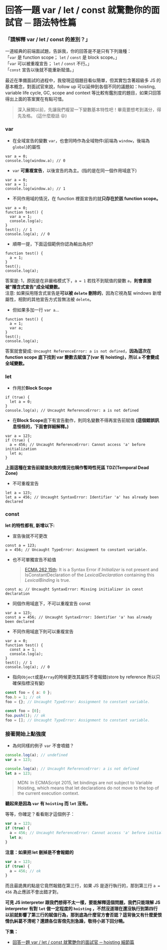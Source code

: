 # 回答一題 var / let / const 就驚艷你的面試官 ─ 語法特性篇

### 「請解釋 var / let / const 的差別？」

一道經典的前端面試題，告訴我，你的回答是不是只有下列幾種：<br>
「`var` 是 function scope； `let` / `const` 是 block scope。」<br>
「`var` 可以被重複宣告； `let` / `const` 不行。」<br>
「`const` 宣告以後就不能重新賦值。」<br>

最近在準備面試的過程中，我發現這個題目看似簡單，但其實包含著超級多 JS 的基本概念，對面試官來說，follow up 可以延伸到各個不同的議題如：hoisting, variable life cycle, GC, scope and context 等比較有鑑別度的題目，如果只回答得出上面的答案實在有點可惜。

> 深入展開以前，先讓我們複習一下變數基本特性吧！畢竟要想考到滿分，得先及格。 (這什麼廢話 😝)

### var

- 在全域宣告的變數 `var`，也會同時作為全域物件(前端為 `window`，後端為 `global`)的屬性

```
var a = 0;
console.log(window.a); // 0
```

- `var` **可重複宣告**，以後宣告的為主。(指的是在同一個作用域底下)

```
var a = 0;
var a = 1;
console.log(window.a); // 1
```

- 不同作用域的情況，在 function 裡面宣告的就**只存在於該 function scope。**

```
var a = 0;
function test() {
  var a = 1;
  console.log(a);
}
test(); // 1
console.log(a); // 0
```

- 順帶一提，下面這個範例你認為輸出為何?

```
function test() {
  a = 1;
}
test();
console.log(a);
```

答案是: 1，原因是在非嚴格模式下，`a = 1` 若找不到賦值的變數 `a`，**則會直接被"隱含式宣告"成全域變數。**<br>
注意: 如果採用隱含式宣告是**可以被 `delete` 刪除的**，因為它視為幫 windows 新增屬性，相對的其他宣告方式皆無法被 `delete`。

- 但如果多加一行 `var a`...

```
function test() {
  a = 1;
  var a;
}
test();
console.log(a);
```

答案就會變成: `Uncaught ReferenceError: a is not defined`，**因為這次在 function scope 底下找到 var 變數去賦值了(var 有 hoisting)，所以 `a` 不會變成全域變數。**

### let

- 作用於**Block Scope**

```
if (true) {
  let a = 0;
}
console.log(a); // Uncaught ReferenceError: a is not defined
```

- 在**Block Scope**底下有宣告動作，則同名變數不得再宣告前賦值 **(這個錯誤訊息怪怪的，下面會詳細解釋。)**

```
var a = 123;
if (true) {
  a = 456; // Uncaught ReferenceError: Cannot access 'a' before initialization
  let a;
}
```

**上面這種在宣告前賦值失敗的情況也稱作暫時性死區 TDZ(Temporal Dead Zone)**

- 不可重複宣告

```
let a = 123;
let a = 456; // Uncaught SyntaxError: Identifier 'a' has already been declared
```

### const

**let 的特性都有, 新增以下:**

- 宣告後就不可更改

```
const a = 123;
a = 456; // Uncaught TypeError: Assignment to constant variable.
```

- 也不可單獨宣告不給值<br>
  > [ECMA 262 15th](https://262.ecma-international.org/15.0/index.html#prod-BindingList): It is a Syntax Error if _Initializer_ is not present and IsConstantDeclaration of the _LexicalDeclaration_ containing this _LexicalBinding_ is true.

```
const a; // Uncaught SyntaxError: Missing initializer in const declaration
```

- 同個作用域底下，不可以重複宣告 const

```
var a = 123;
const a = 456; // Uncaught SyntaxError: Identifier 'a' has already been declared
```

- 不同作用域底下則可以重複宣告

```
var a = 0;
function test() {
  const a = 1;
  console.log(a);
}
test(); // 1
console.log(a); // 0
```

- 指向`Object`或是`Array`的時候更改其屬性不會報錯(store by reference 所以只確保指標沒有變)

```js
const foo = { a: 0 };
foo.b = 1; // ok
foo = {}; // Uncaught TypeError: Assignment to constant variable.
```

```js
const foo = [0];
foo.push(1); // ok
foo = []; // Uncaught TypeError: Assignment to constant variable.
```

### 接著開始上點強度

- 為何同樣的例子 `var` 不會噴錯？

```js
console.log(a); // undefined
var a = 123;
```

```js
console.log(a); // Uncaught ReferenceError: a is not defined
let a = 123;
```

> MDN: In ECMAScript 2015, let bindings are not subject to Variable Hoisting, which means that let declarations do not move to the top of the current execution context.

**聽起來是因為 `var` 有 `hoisting` 而 `let` 沒有。**<br>

等等，你確定？看看剛才這個例子：

```js
var a = 123;
if (true) {
  a = 456; // Uncaught ReferenceError: Cannot access 'a' before initialization at <anonymous>:3:7
  let a;
}
```

**注意：如果把 let 刪掉是不會報錯的**

```js
var a = 123;
if (true) {
  a = 456; // ok
}
```

而且最詭異的點是它竟然報錯在第三行，如果 JS 是逐行執行的，那到第三行 `a = 456` 為止應該不會出錯才對。<br>

**可見 JS interpreter 跟我們想得不太一樣，要能解釋這個問題，我們只能理解 JS interpreter 有對 `let` 做一定程度的 `hoisting` ，不然沒道理在還沒執行到第四行以前就影響了第三行的賦值行為，那到底為什麼官方會否認？這背後又有什麼愛恨情仇糾葛不清呢？還請各位客倌先別急躁，敬待小弟下回分曉。**

**下集：**

- [回答一題 var / let / const 就驚艷你的面試官 ─ hoisting 細節篇](https://yuanwu0000.github.io/zachary-gitbook/articles/js/var-let-const/advanced.html)
